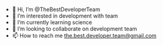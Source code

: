 - 👋 Hi, I’m @TheBestDeveloperTeam
- 👀 I’m interested in development with team
- 🌱 I’m currently learning science
- 💞️ I’m looking to collaborate on development team
- 📫 How to reach me the.best.developer.team@gmail.com

<!---
TheBestDeveloperTeam/TheBestDeveloperTeam is a ✨ special ✨ repository because its `README.md` (this file) appears on your GitHub profile.
You can click the Preview link to take a look at your changes.
--->
